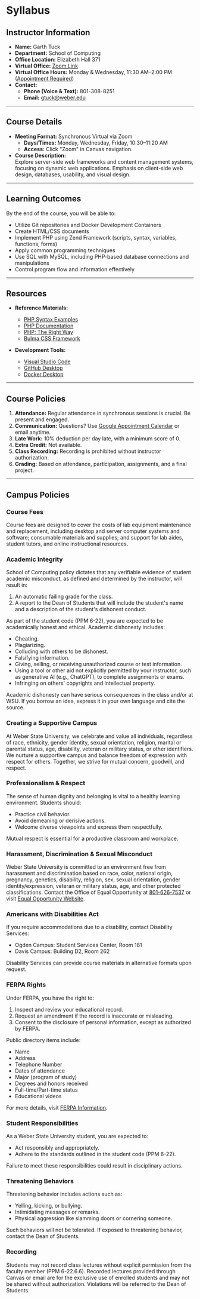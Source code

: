 # **Syllabus**

## **Instructor Information**
- **Name:** Garth Tuck  
- **Department:** School of Computing  
- **Office Location:** Elizabeth Hall 371  
- **Virtual Office:** [Zoom Link](https://weber.zoom.us/j/8013088825)  
- **Virtual Office Hours:** Monday & Wednesday, 11:30 AM–2:00 PM ([Appointment Required](https://calendar.app.google/grXYvRYJeMUtz9si7))  
- **Contact:**  
   - **Phone (Voice & Text):** 801-308-8251  
   - **Email:** [gtuck@weber.edu](mailto:gtuck@weber.edu)  

---

## **Course Details**
- **Meeting Format:** Synchronous Virtual via Zoom  
   - **Days/Times:** Monday, Wednesday, Friday, 10:30–11:20 AM  
   - **Access:** Click "Zoom" in Canvas navigation.  
- **Course Description:**  
  Explore server-side web frameworks and content management systems, focusing on dynamic web applications. Emphasis on client-side web design, databases, usability, and visual design.

---

## **Learning Outcomes**
By the end of the course, you will be able to:  
- Utilize Git repositories and Docker Development Containers  
- Create HTML/CSS documents  
- Implement PHP using Zend Framework (scripts, syntax, variables, functions, forms)  
- Apply common programming techniques  
- Use SQL with MySQL, including PHP-based database connections and manipulations  
- Control program flow and information effectively  

---

## **Resources**
- **Reference Materials:**  
  - [PHP Syntax Examples](https://weber.instructure.com/courses/596837/pages/php-syntax-and-code-examples)
  - [PHP Documentation](https://www.codecademy.com/resources/docs/php)
  - [PHP: The Right Way](https://phptherightway.com)
  - [Bulma CSS Framework](https://bulma.io)

- **Development Tools:**  
  - [Visual Studio Code](https://code.visualstudio.com)
  - [GitHub Desktop](https://desktop.github.com)
  - [Docker Desktop](https://www.docker.com/products/docker-desktop)

---

## **Course Policies**
1. **Attendance:** Regular attendance in synchronous sessions is crucial. Be present and engaged.  
2. **Communication:** Questions? Use [Google Appointment Calendar](https://calendar.app.google/grXYvRYJeMUtz9si7) or email anytime.  
3. **Late Work:** 10% deduction per day late, with a minimum score of 0.  
4. **Extra Credit:** Not available.  
5. **Class Recording:** Recording is prohibited without instructor authorization.
6. **Grading:** Based on attendance, participation, assignments, and a final project.

---

## **Campus Policies**

### Course Fees
Course fees are designed to cover the costs of lab equipment maintenance and replacement, including desktop and server computer systems and software; consumable materials and supplies; and support for lab aides, student tutors, and online instructional resources.

### Academic Integrity
School of Computing policy dictates that any verifiable evidence of student academic misconduct, as defined and determined by the instructor, will result in:
1. An automatic failing grade for the class.
2. A report to the Dean of Students that will include the student's name and a description of the student's dishonest conduct.

As part of the student code (PPM 6-22), you are expected to be academically honest and ethical. Academic dishonesty includes:
- Cheating.
- Plagiarizing.
- Colluding with others to be dishonest.
- Falsifying information.
- Giving, selling, or receiving unauthorized course or test information.
- Using a tool or other aid not explicitly permitted by your instructor, such as generative AI (e.g., ChatGPT), to complete assignments or exams.
- Infringing on others' copyrights and intellectual property.

Academic dishonesty can have serious consequences in the class and/or at WSU. If you borrow an idea, express it in your own language and cite the source.

### Creating a Supportive Campus
At Weber State University, we celebrate and value all individuals, regardless of race, ethnicity, gender identity, sexual orientation, religion, marital or parental status, age, disability, veteran or military status, or other identifiers. We nurture a supportive campus and balance freedom of expression with respect for others. Together, we strive for mutual concern, goodwill, and respect.

### Professionalism & Respect
The sense of human dignity and belonging is vital to a healthy learning environment. Students should:
- Practice civil behavior.
- Avoid demeaning or derisive actions.
- Welcome diverse viewpoints and express them respectfully.

Mutual respect is essential for a productive classroom and workplace.

### Harassment, Discrimination & Sexual Misconduct
Weber State University is committed to an environment free from harassment and discrimination based on race, color, national origin, pregnancy, genetics, disability, religion, sex, sexual orientation, gender identity/expression, veteran or military status, age, and other protected classifications. Contact the Office of Equal Opportunity at [801-626-7537](tel:801-626-7537) or visit [Equal Opportunity Website](https://weber.edu/equal-opportunity).

### Americans with Disabilities Act
If you require accommodations due to a disability, contact Disability Services:
- Ogden Campus: Student Services Center, Room 181
- Davis Campus: Building D2, Room 262

Disability Services can provide course materials in alternative formats upon request.

### FERPA Rights
Under FERPA, you have the right to:
1. Inspect and review your educational record.
2. Request an amendment if the record is inaccurate or misleading.
3. Consent to the disclosure of personal information, except as authorized by FERPA.

Public directory items include:
- Name
- Address
- Telephone Number
- Dates of attendance
- Major (program of study)
- Degrees and honors received
- Full-time/Part-time status
- Educational videos

For more details, visit [FERPA Information](https://www.weber.edu/registrar/FERPA.html).

### Student Responsibilities
As a Weber State University student, you are expected to:
- Act responsibly and appropriately.
- Adhere to the standards outlined in the student code (PPM 6-22).

Failure to meet these responsibilities could result in disciplinary actions.

### Threatening Behaviors
Threatening behavior includes actions such as:
- Yelling, kicking, or bullying.
- Intimidating messages or remarks.
- Physical aggression like slamming doors or cornering someone.

Such behaviors will not be tolerated. If exposed to threatening behavior, contact the Dean of Students.

### Recording
Students may not record class lectures without explicit permission from the faculty member (PPM 6-22.6.6). Recorded lectures provided through Canvas or email are for the exclusive use of enrolled students and may not be shared without authorization. Violations will be referred to the Dean of Students.
